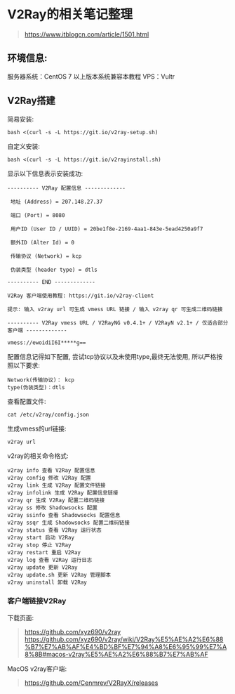 # V2Ray的相关笔记整理
> https://www.itblogcn.com/article/1501.html


## 环境信息:
服务器系统：CentOS 7 以上版本系统兼容本教程
VPS：Vultr


## V2Ray搭建
简易安装:
``` Linux
bash <(curl -s -L https://git.io/v2ray-setup.sh)
```
自定义安装:
``` Linux
bash <(curl -s -L https://git.io/v2rayinstall.sh)
```

显示以下信息表示安装成功:
``` 
---------- V2Ray 配置信息 -------------

 地址 (Address) = 207.148.27.37

 端口 (Port) = 8080

 用户ID (User ID / UUID) = 20be1f8e-2169-4aa1-843e-5ead4250a9f7

 额外ID (Alter Id) = 0

 传输协议 (Network) = kcp

 伪装类型 (header type) = dtls

---------- END -------------

V2Ray 客户端使用教程: https://git.io/v2ray-client

提示: 输入 v2ray url 可生成 vmess URL 链接 / 输入 v2ray qr 可生成二维码链接

---------- V2Ray vmess URL / V2RayNG v0.4.1+ / V2RayN v2.1+ / 仅适合部分客户端 -------------

vmess://ewoidiI6I*****g==
```

配置信息记得如下配置,
尝试tcp协议以及未使用type,最终无法使用,
所以严格按照以下要求:
```
Network(传输协议)： kcp
type(伪装类型)：dtls
```
查看配置文件:
``` Linux
cat /etc/v2ray/config.json
```

生成vmess的url链接:
``` Linux
v2ray url
```

v2ray的相关命令格式:
``` Linux
v2ray info 查看 V2Ray 配置信息
v2ray config 修改 V2Ray 配置
v2ray link 生成 V2Ray 配置文件链接
v2ray infolink 生成 V2Ray 配置信息链接
v2ray qr 生成 V2Ray 配置二维码链接
v2ray ss 修改 Shadowsocks 配置
v2ray ssinfo 查看 Shadowsocks 配置信息
v2ray ssqr 生成 Shadowsocks 配置二维码链接
v2ray status 查看 V2Ray 运行状态
v2ray start 启动 V2Ray
v2ray stop 停止 V2Ray
v2ray restart 重启 V2Ray
v2ray log 查看 V2Ray 运行日志
v2ray update 更新 V2Ray
v2ray update.sh 更新 V2Ray 管理脚本
v2ray uninstall 卸载 V2Ray
```


### 客户端链接V2Ray
下载页面:
> https://github.com/xyz690/v2ray
> https://github.com/xyz690/v2ray/wiki/V2Ray%E5%AE%A2%E6%88%B7%E7%AB%AF%E4%BD%BF%E7%94%A8%E6%95%99%E7%A8%8B#macos-v2ray%E5%AE%A2%E6%88%B7%E7%AB%AF

MacOS v2ray客户端:
> https://github.com/Cenmrev/V2RayX/releases


